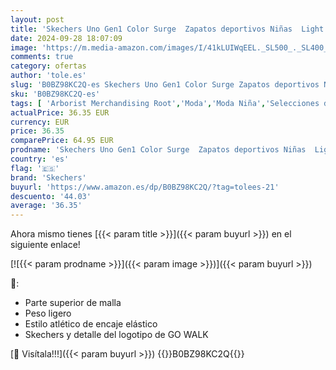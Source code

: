 ```yaml
---
layout: post
title: 'Skechers Uno Gen1 Color Surge  Zapatos deportivos Niñas  Light Pink Synthetic/ Multi Trim  27.5 EU'
date: 2024-09-28 18:07:09
image: 'https://m.media-amazon.com/images/I/41kLUIWqEEL._SL500_._SL400_.jpg'
comments: true
category: ofertas
author: 'tole.es'
slug: 'B0BZ98KC2Q-es Skechers Uno Gen1 Color Surge Zapatos deportivos Niñas...'
sku: 'B0BZ98KC2Q-es'
tags: [ 'Arborist Merchandising Root','Moda','Moda Niña','Selecciones de moda que son tendencia esta semana','Self Service','Special Features Stores','Tienda Skechers','Zapatillas casual para niña','Zapatillas deportivas y de moda para niñas','Zapatos de niña','c8538d25-3af9-48d3-aeff-5f3ce5572a36_0','c8538d25-3af9-48d3-aeff-5f3ce5572a36_1','c8538d25-3af9-48d3-aeff-5f3ce5572a36_3301','skechers','zapatos','🇪🇸', ]
actualPrice: 36.35 EUR
currency: EUR
price: 36.35
comparePrice: 64.95 EUR
prodname: 'Skechers Uno Gen1 Color Surge  Zapatos deportivos Niñas  Light Pink Synthetic/ Multi Trim  27.5 EU'
country: 'es'
flag: '🇪🇸'
brand: 'Skechers'
buyurl: 'https://www.amazon.es/dp/B0BZ98KC2Q/?tag=tolees-21'
descuento: '44.03'
average: '36.35'
---
```


Ahora mismo tienes [{{< param title >}}]({{< param buyurl >}}) en el siguiente enlace!

[![{{< param prodname >}}]({{< param image >}})]({{< param buyurl >}})

🔎:

- Parte superior de malla
- Peso ligero
- Estilo atlético de encaje elástico
- Skechers y detalle del logotipo de GO WALK

[🛒 Visítala!!!]({{< param buyurl >}})
{{<world>}}B0BZ98KC2Q{{</world>}}
